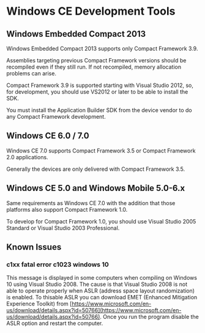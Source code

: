 # Windows CE Development Tools #

## Windows Embedded Compact 2013 ##

Windows Embedded Compact 2013 supports only Compact Framework 3.9. 

Assemblies targeting previous Compact Framework versions should be recompiled even if they still run. If not recompiled, memory allocation problems can arise.

Compact Framework 3.9 is supported starting with Visual Studio 2012, so, for development, you should use VS2012 or later to be able to install the SDK.

You must install the Application Builder SDK from the device vendor to do any Compact Framework development.

## Windows CE 6.0 / 7.0 ##

Windows CE 7.0 supports Compact Framework 3.5 or Compact Framework 2.0 applications. 

Generally the devices are only delivered with Compact Framework 3.5.

## Windows CE 5.0 and Windows Mobile 5.0-6.x ##

Same requirements as Windows CE 7.0 with the addition that those platforms also support Compact Framework 1.0. 

To develop for Compact Framework 1.0, you should use Visual Studio 2005 Standard or Visual Studio 2003 Professional.

## Known Issues ##

### c1xx fatal error c1023 windows 10 ###


This message is displayed in some computers when compiling on Windows 10 using Visual Studio 2008.
The cause is that Visual Studio 2008 is not able to operate properly when ASLR (address space layout randomization) is enabled.
To thisable ASLR you can download EMET (Enhanced Mitigation Experience Toolkit) from [https://www.microsoft.com/en-us/download/details.aspx?id=50766](https://www.microsoft.com/en-us/download/details.aspx?id=50766).
Once you run the program disable the ASLR option and restart the computer.


